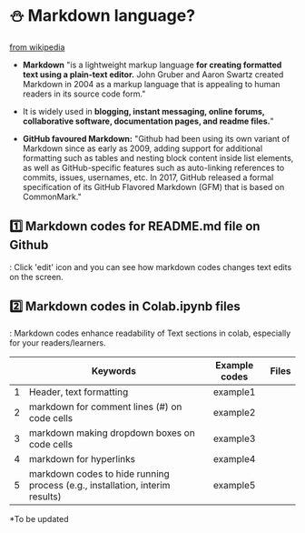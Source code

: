 # ⛄ Markdown language? 

[from wikipedia](https://en.wikipedia.org/wiki/Markdown)
- **Markdown** "is a lightweight markup language **for creating formatted text using a plain-text editor.** John Gruber and Aaron Swartz created Markdown in 2004 as a markup language that is appealing to human readers in its source code form."   
- It is widely used in **blogging, instant messaging, online forums, collaborative software, documentation pages, and readme files.**"    

- **GitHub favoured Markdown:** "Github had been using its own variant of Markdown since as early as 2009, adding support for additional formatting such as tables and nesting block content inside list elements, as well as GitHub-specific features such as auto-linking references to commits, issues, usernames, etc. In 2017, GitHub released a formal specification of its GitHub Flavored Markdown (GFM) that is based on CommonMark."  


## 1️⃣ Markdown codes for README.md file on Github
: Click 'edit' icon and you can see how markdown codes changes text edits on the screen.


## 2️⃣ Markdown codes in Colab.ipynb files
: Markdown codes enhance readability of Text sections in colab, especially for your readers/learners.

|  | Keywords | Example codes | Files |  
|:--:|---|:---:|---:|  
| 1 | Header, text formatting | example1 |  |  
| 2 | markdown for comment lines (#) on code cells | example2 |  |
| 3 | markdown making dropdown boxes on code cells | example3 |  |
| 4 | markdown for hyperlinks | example4 |  |
| 5 | markdown codes to hide running process (e.g., installation, interim results) | example5 |  |

*To be updated

